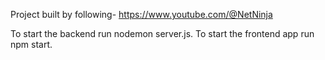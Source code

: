 Project built by following- https://www.youtube.com/@NetNinja

To start the backend run nodemon server.js.
To start the frontend app run npm start.


